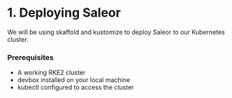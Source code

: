 # 1. Deploying Saleor

We will be using skaffold and kustomize to deploy Saleor to our Kubernetes cluster.

### Prerequisites

- A working RKE2 cluster
- devbox installed on your local machine
- kubectl configured to access the cluster
